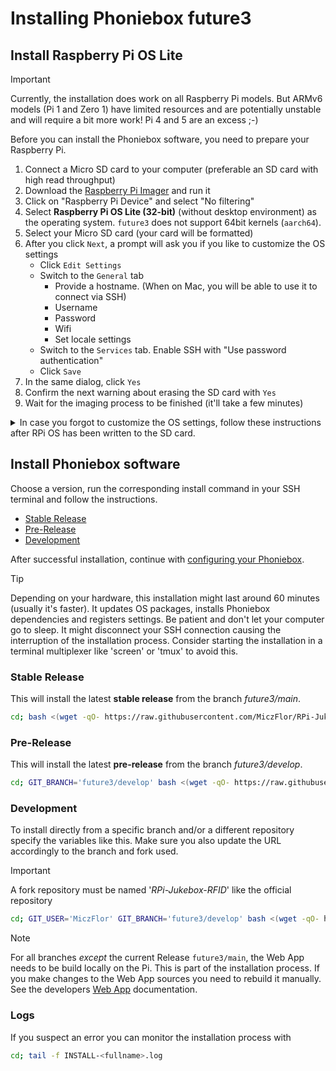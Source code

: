 # Installing Phoniebox future3

## Install Raspberry Pi OS Lite

> [!IMPORTANT]
> Currently, the installation does work on all Raspberry Pi models. But ARMv6 models (Pi 1 and Zero 1) have limited resources and are potentially unstable and will require a bit more work! Pi 4 and 5 are an excess ;-)

Before you can install the Phoniebox software, you need to prepare your Raspberry Pi.

1. Connect a Micro SD card to your computer (preferable an SD card with high read throughput)
2. Download the [Raspberry Pi Imager](https://www.raspberrypi.com/software/) and run it
3. Click on "Raspberry Pi Device" and select "No filtering"
4. Select **Raspberry Pi OS Lite (32-bit)** (without desktop environment) as the operating system. `future3` does not support 64bit kernels (`aarch64`).
5. Select your Micro SD card (your card will be formatted)
6. After you click `Next`, a prompt will ask you if you like to customize the OS settings
    * Click `Edit Settings`
    * Switch to the `General` tab
        * Provide a hostname. (When on Mac, you will be able to use it to connect via SSH)
        * Username
        * Password
        * Wifi
        * Set locale settings
    * Switch to the `Services` tab. Enable SSH with "Use password authentication"
    * Click `Save`
7. In the same dialog, click `Yes`
8. Confirm the next warning about erasing the SD card with `Yes`
9. Wait for the imaging process to be finished (it'll take a few minutes)

<details>

<summary>In case you forgot to customize the OS settings, follow these instructions after RPi OS has been written to the SD card.</summary>

### Pre-boot preparation

You will need a terminal, like PuTTY for Windows or the Terminal app for Mac to proceed with the next steps.

1. Open a terminal of your choice.
2. Insert your card again if it has been ejected automatically.
3. Navigate to your SD card e.g., `cd /Volumes/boot` for Mac or `D:` for Windows.
4. Enable SSH by adding a simple file.

    ```bash
    $ touch ssh
    ```

5. Set up your Wifi connection.

    *Mac*

    ```bash
    $ nano wpa_supplicant.conf
    ```

    *Windows*

    ```bash
    D:\> notepad wpa_supplicant.conf
    ```

6. Insert the following content, update your country, Wifi credentials and save the file.

    ```text
    country=DE
    ctrl_interface=DIR=/var/run/wpa_supplicant GROUP=netdev
    update_config=1

    network={
        ssid="network-name"
        psk="network-password"
    }
    ```

7. Eject your SD card and insert it into your Raspberry Pi.
8. Start your Raspberry Pi by attaching a power supply.
9. Login into your Raspberry Pi
   If `raspberrypi.local` does not work, find out your Raspberry Pi's IP address from your router.

</details>

## Install Phoniebox software

Choose a version, run the corresponding install command in your SSH terminal and follow the instructions.
* [Stable Release](#stable-release)
* [Pre-Release](#pre-release)
* [Development](#development)

After successful installation, continue with [configuring your Phoniebox](configuration.md).

> [!TIP]
> Depending on your hardware, this installation might last
around 60 minutes (usually it's faster). It updates OS
packages, installs Phoniebox dependencies and registers
settings. Be patient and don't let your computer go to
sleep. It might disconnect your SSH connection causing
the interruption of the installation process.
Consider starting the installation in a terminal
multiplexer like 'screen' or 'tmux' to avoid this.

### Stable Release
This will install the latest **stable release** from the branch *future3/main*.

```bash
cd; bash <(wget -qO- https://raw.githubusercontent.com/MiczFlor/RPi-Jukebox-RFID/future3/main/installation/install-jukebox.sh)
```

### Pre-Release
This will install the latest **pre-release** from the branch *future3/develop*.

```bash
cd; GIT_BRANCH='future3/develop' bash <(wget -qO- https://raw.githubusercontent.com/MiczFlor/RPi-Jukebox-RFID/future3/develop/installation/install-jukebox.sh)
```

### Development
To install directly from a specific branch and/or a different repository specify the variables like this. Make sure you also update the URL accordingly to the branch and fork used.
> [!IMPORTANT]
>A fork repository must be named '*RPi-Jukebox-RFID*' like the official repository

```bash
cd; GIT_USER='MiczFlor' GIT_BRANCH='future3/develop' bash <(wget -qO- https://raw.githubusercontent.com/MiczFlor/RPi-Jukebox-RFID/future3/develop/installation/install-jukebox.sh)
```

> [!NOTE]
> For all branches *except* the current Release `future3/main`, the Web App needs to be build locally on the Pi. This is part of the installation process.
> If you make changes to the Web App sources you need to rebuild it manually. See the developers [Web App](../developers/webapp.md) documentation.

### Logs
If you suspect an error you can monitor the installation process with

```bash
cd; tail -f INSTALL-<fullname>.log
```

